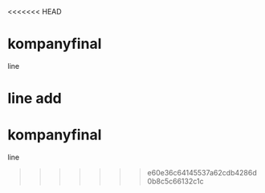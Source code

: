 <<<<<<< HEAD
# kompanyfinal
line



line add
=======
# kompanyfinal
line

>>>>>>> e60e36c64145537a62cdb4286d0b8c5c66132c1c
